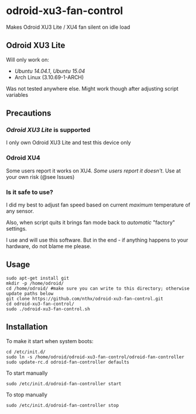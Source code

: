# odroid-xu3-fan-control
Makes Odroid XU3 Lite / XU4 fan silent on idle load

## Odroid XU3 Lite

Will only work on:
* *Ubuntu 14.04.1*, *Ubuntu 15.04*
* Arch Linux (3.10.69-1-ARCH)

Was not tested anywhere else. Might work though after adjusting script variables

## Precautions

### *Odroid XU3 Lite* is supported

I only own Odroid XU3 Lite and test this device only

### Odroid XU4

Some users report it works on XU4. *Some users report it doesn't*. Use at your own risk (@see Issues)

### Is it safe to use?

I did my best to adjust fan speed based on current *maximum* temperature of any sensor.

Also, when script quits it brings fan mode back to *automatic* "factory" settings.

I use and will use this software. But in the end - if anything happens to your hardware, do not blame me please.

## Usage

    sudo apt-get install git
    mkdir -p /home/odroid/
    cd /home/odroid/ #make sure you can write to this directory; otherwise update paths below
    git clone https://github.com/nthx/odroid-xu3-fan-control.git
    cd odroid-xu3-fan-control/
    sudo ./odroid-xu3-fan-control.sh

## Installation

To make it start when system boots:

    cd /etc/init.d/
    sudo ln -s /home/odroid/odroid-xu3-fan-control/odroid-fan-controller
    sudo update-rc.d odroid-fan-controller defaults

To start manually

    sudo /etc/init.d/odroid-fan-controller start

To stop manually

    sudo /etc/init.d/odroid-fan-controller stop

